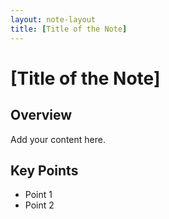 ```yaml
---
layout: note-layout
title: [Title of the Note]
---
```


# [Title of the Note]

## Overview
Add your content here.

## Key Points
- Point 1
- Point 2
